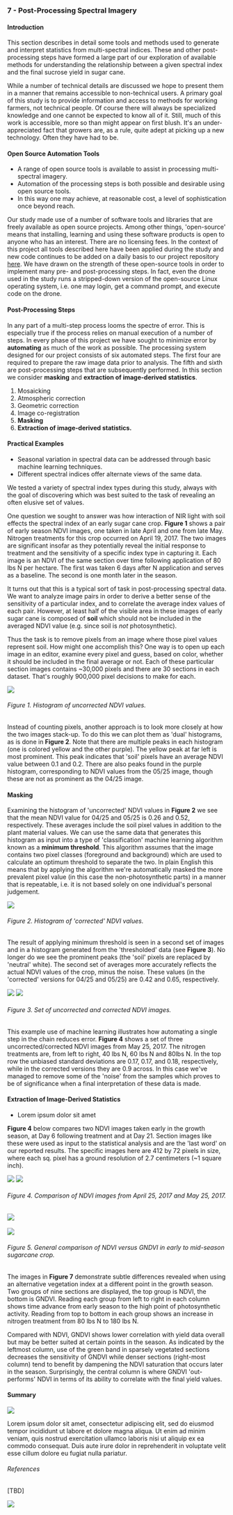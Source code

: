 ### 7 - Post-Processing Spectral Imagery

#### Introduction

This section describes in detail some tools and methods used to generate and interpret 
statistics from multi-spectral indices. These and other post-processing steps have formed a large 
part of our exploration of available methods for understanding the relationship between a given spectral index and 
the final sucrose yield in sugar cane.

While a number of technical details are discussed we hope to present them in a manner that remains
accessible to non-technical users. A primary goal of this study is to provide information and access to methods 
for working farmers, not technical people. Of course there will always be specialized knowledge and one cannot
be expected to know all of it. Still, much of this work is accessible, more so than might appear on first blush.
It's an under-appreciated fact that growers are, as a rule, quite adept at picking up a new technology. 
Often they have had to be.

#### Open Source Automation Tools

* A range of open source tools is available to assist in processing multi-spectral imagery. 
* Automation of the processing steps is both possible and desirable using open source tools.
* In this way one may achieve, at reasonable cost, a level of sophistication once beyond reach.

Our study made use of a number of software tools and libraries that are freely available as open source
projects. Among other things, 'open-source' means that installing, learning and using these software products is open to 
anyone who has an interest. There are no licensing fees. In the context of this project all tools described here have been 
applied during the study and new code continues to be added on a daily basis to our project repository [here](). 
We have drawn on the strength of these open-source tools in order to implement many pre- and post-processing steps. In fact, 
even the drone used in the study runs a stripped-down version of the open-source Linux operating system, i.e. one may 
login, get a command prompt, and execute code on the drone. 

#### Post-Processing Steps

In any part of a multi-step process looms the spectre of error. This is especially true if the process relies on 
manual execution of a number of steps. In every phase of this project we have sought to minimize error by __automating__ 
as much of the work as possible. The processing system designed for our project consists of six automated steps. 
The first four are required to prepare the raw image data prior to analysis. The fifth and sixth are post-processing steps 
that are subsequently performed. In this section we consider __masking__ and __extraction of image-derived 
statistics__. 

1. Mosaicking
2. Atmospheric correction
3. Geometric correction
4. Image co-registration
5. __Masking__
6. __Extraction of image-derived statistics.__


#### Practical Examples

* Seasonal variation in spectral data can be addressed through basic machine learning techniques.
* Different spectral indices offer alternate views of the same data. 

We tested a variety of spectral index types during this study, always with the goal of discovering which was best suited 
to the task of revealing an often elusive set of values.

One question we sought to answer was how interaction of NIR light with soil effects the spectral index
of an early sugar cane crop. __Figure 1__ shows a pair of early season NDVI images, one taken in late April 
and one from late May. Nitrogen treatments for this crop occurred on April 19, 2017. The two images 
are significant insofar as they potentially reveal the initial response to treatment and the sensitivity of a specific 
index type in capturing it. Each image is an NDVI of the same section over time following application of 80 lbs N per hectare. 
The first was taken 6 days after N application and serves as a baseline. The second is
one month later in the season. 

It turns out that this is a typical sort of task in post-processing spectral data. We want to analyze image pairs in 
order to derive a better sense of the sensitivity of a particular index, and to correlate the average index values of each 
pair. However, at least half of the visible area in these images of early sugar cane is composed of __soil__ which should not 
be included in the averaged NDVI value (e.g. since soil is _not_ photosynthetic).

Thus the task is to remove pixels from an image where those pixel values represent soil. How might one accomplish this? 
One way is to open up each image in an editor, examine every pixel and guess, based on color, whether it should be 
included in the final average or not. Each of these particular section images contains ~30,000 pixels and there are 30 
sections in each dataset. That's roughly 900,000 pixel decisions to make for each.  

![](img/ndvi_compare_1_with_hist.png)
###### Figure 1. Histogram of uncorrected NDVI values.

Instead of counting pixels, another approach is to look more closely at how the two images stack-up. To do this we 
can plot them as 'dual' histograms, as is done in __Figure 2__. Note that there are multiple peaks in each histogram (one 
is colored yellow and the other purple). The yellow peak at far left is most prominent. This peak indicates that 
'soil' pixels have an average NDVI value between 0.1 and 0.2. There are also peaks found in the purple histogram, 
corresponding to NDVI values from the 05/25 image, though these are not as prominent as the 04/25 image.      

#### Masking

Examining the histogram of 'uncorrected' NDVI values in __Figure 2__ we see that the mean NDVI value for 04/25 and 05/25 is 
0.26 and 0.52, respectively. These averages include the soil pixel values in addition to the plant material values. We can 
use the same data that generates this histogram as input into a type of 'classification' machine learning algorithm known
as a __minimum threshold__. This algorithm assumes that the image contains two pixel classes (foreground and background) which 
are used to calculate an optimum threshold to separate the two. In plain English this means that by applying the algorithm 
we're automatically masked the more prevalent pixel value (in this case the non-photosynthetic parts) in a manner that is repeatable, 
i.e. it is not based solely on one individual's personal judgement.        

![](img/ndvi_1_corrected.png)
###### Figure 2. Histogram of 'corrected' NDVI values.

The result of applying minimum threshold is seen in a second set of images and in a histogram generated from the 
'thresholded' data (see __Figure 3__). No longer do we see the prominent peaks (the 'soil' pixels are replaced 
by 'neutral' white). The second set of averages more accurately reflects the actual NDVI values of the 
crop, minus the noise. These values (in the 'corrected' versions for 04/25 and 05/25) are 0.42 and 0.65, respectively.

![](img/uncorrected_ndvi_three.png)
![](img/corrected_ndvi_three.png)
###### Figure 3. Set of uncorrected and corrected NDVI images.

This example use of machine learning illustrates how automating a single step in the chain reduces error. __Figure 4__ shows a set of three uncorrected/corrected NDVI images from May 25, 2017. The nitrogen treatments are, from left 
to right, 40 lbs N, 60 lbs N and 80lbs N. In the top row the unbiased standard deviations are 0.17, 0.17, and 0.18, 
respectively, while in the corrected versions they are 0.9 across. In this case we've managed to remove some of the 'noise' 
from the samples which proves to be of significance when a final interpretation of these data is made.  

#### Extraction of Image-Derived Statistics

* Lorem ipsum dolor sit amet

__Figure 4__ below compares two NDVI images taken early in the growth season, at Day 6 following treatment and 
at Day 21. Section images like these were used as input to the statistical analysis and are the 'last word' on
our reported results. The specific images here are 412 by 72 pixels in size, where each sq. pixel has a ground 
resolution of 2.7 centimeters (~1 square inch).     

![](img/04-25_ndvi.png)
![](img/05-25_ndvi.png)
###### Figure 4. Comparison of NDVI images from April 25, 2017 and May 25, 2017. 

![](img/multiples_134_NDVI.png)
--------
![](img/multiples_134_GNDVI.png)

###### Figure 5. General comparison of NDVI versus GNDVI in early to mid-season sugarcane crop.

The images in __Figure 7__ demonstrate subtle differences revealed when using an alternative vegetation index at 
a different point in the growth season. Two groups of nine sections are displayed, the top group is NDVI, the bottom 
is GNDVI. Reading each group from left to right in each column shows time advance from early season to the high point of 
photosynthetic activity. Reading from top to bottom in each group shows an increase in nitrogen treatment from 80 lbs N to 
180 lbs N. 

Compared with NDVI, GNDVI shows lower correlation with yield data overall but may be better suited 
at certain points in the season. As indicated by the leftmost column, use of the green band in sparsely vegetated sections 
decreases the sensitivity of GNDVI while denser sections (right-most column) tend to benefit by 
dampening the NDVI saturation that occurs later in the season. Surprisingly, the central column is where GNDVI 'out-performs'
NDVI in terms of its ability to correlate with the final yield values.


#### Summary

![](img/test.png)

Lorem ipsum dolor sit amet, consectetur adipiscing elit, sed do eiusmod tempor incididunt ut labore et dolore magna aliqua. Ut enim ad minim veniam, quis nostrud exercitation ullamco laboris nisi ut aliquip ex ea commodo consequat. Duis aute irure dolor in reprehenderit in voluptate velit esse cillum dolore eu fugiat nulla pariatur.

###### References

[TBD]

![](img/farmera.png) 